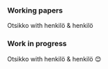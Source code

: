 
### Working papers
Otsikko with henkilö & henkilö

### Work in progress
Otsikko with henkilö & henkilö
😊
